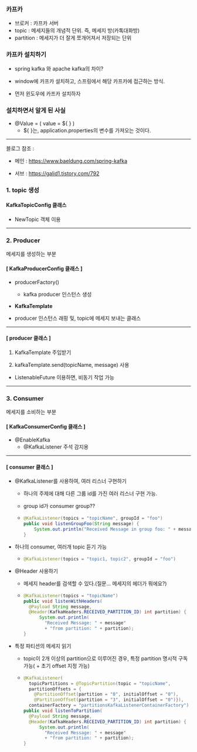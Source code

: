 ### 카프카

- 브로커 : 카프카 서버
- topic : 메세지들의 개념적 단위. 즉, 메세지 방(카톡대화방)
- partition : 메세지가 더 잘게 쪼개어져서 저장되는 단위

### 카프카 설치하기

- spring kafka 와 apache kafka의 차이?

- window에 카프카 설치하고, 스프링에서 해당 카프카에 접근하는 방식.
- 먼저 윈도우에 카프카 설치하자

### 설치하면서 알게 된 사실

- @Value = ( value = ${ } )
  - ${ }는, application.properties의 변수를 가져오는 것이다.

---

블로그 참조 :

- 메인 : https://www.baeldung.com/spring-kafka

- 서브 : https://galid1.tistory.com/792

### 1. topic 생성

#### KafkaTopicConfig 클래스

- NewTopic 객체 이용

---

### 2. Producer

메세지를 생성하는 부분

#### [ KafkaProducerConfig 클래스 ]

- producerFactory()

  - kafka producer 인스턴스 생성

- **KafkaTemplate**
- producer 인스턴스 래핑 및, topic에 메세지 보내는 클래스

---

####  [ producer 클래스 ]

1. KafkaTemplate  주입받기

2. kafkaTemplate.send(topicName, message) 사용

- ListenableFuture 이용하면, 비동기 작업 가능


---

### 3. Consumer

메세지를 소비하는 부분

#### [ KafkaConsumerConfig 클래스 ]

- @EnableKafka
  - @KafkaListener 주석 감지용

---

#### [ consumer 클래스 ]

- @KafkaListener를 사용하여, 여러 리스너 구현하기

  - 하나의 주제에 대해 다른 그룹 id를 가진 여러 리스너 구현 가능.

  - group id가 consumer group??

  - ```java
    @KafkaListener(topics = "topicName", groupId = "foo")
    public void listenGroupFoo(String message) {
        System.out.println("Received Message in group foo: " + message);
    }
    ```

    

- 하나의 consumer, 여러개 topic 듣기 가능

  - ```java
    @KafkaListener(topics = "topic1, topic2", groupId = "foo")
    ```

- @Header 사용하기

  - 메세지 header를 검색할 수 있다.(질문... 메세지의 헤더가 뭐에요?)

  - ```java
    @KafkaListener(topics = "topicName")
    public void listenWithHeaders(
      @Payload String message, 
      @Header(KafkaHeaders.RECEIVED_PARTITION_ID) int partition) {
          System.out.println(
            "Received Message: " + message"
            + "from partition: " + partition);
    }
    ```

    

- 특정 파티션의 메세지 읽기

  - topic이 2개 이상의 partition으로 이루어진 경우, 특정 partition 명시적 구독 가능( + 초기 offset 지정 가능)

  - ```java
    @KafkaListener(
      topicPartitions = @TopicPartition(topic = "topicName",
      partitionOffsets = {
        @PartitionOffset(partition = "0", initialOffset = "0"), 
        @PartitionOffset(partition = "3", initialOffset = "0")}),
      containerFactory = "partitionsKafkaListenerContainerFactory")
    public void listenToPartition(
      @Payload String message, 
      @Header(KafkaHeaders.RECEIVED_PARTITION_ID) int partition) {
          System.out.println(
            "Received Message: " + message"
            + "from partition: " + partition);
    }
    ```

    
